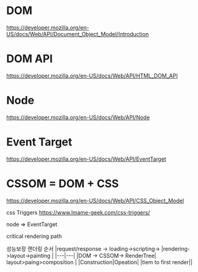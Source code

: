 # DOM
https://developer.mozilla.org/en-US/docs/Web/API/Document_Object_Model/Introduction

# DOM API
https://developer.mozilla.org/en-US/docs/Web/API/HTML_DOM_API

# Node
https://developer.mozilla.org/en-US/docs/Web/API/Node

# Event Target
https://developer.mozilla.org/en-US/docs/Web/API/EventTarget 

# CSSOM = DOM + CSS
https://developer.mozilla.org/en-US/docs/Web/API/CSS_Object_Model



css Triggers 
 https://www.lmame-geek.com/css-triggers/

 node => EventTarget

critical rendering path

성능보장 랜더링 순서
|request/response -> loading->scripting-> |rendering->layout->painting |
|---|---|
|DOM -> CSSOM-> RenderTree| layout>paing>composition |
|Construction|Opeation|
|tiem to first render||

   